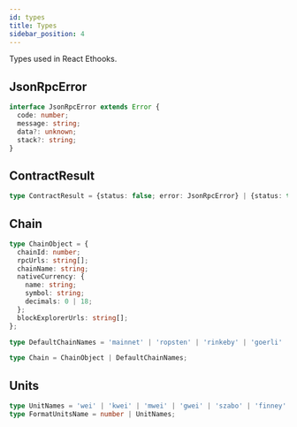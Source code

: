 ```yaml
---
id: types
title: Types
sidebar_position: 4
---
```


Types used in React Ethooks.

## JsonRpcError

```ts
interface JsonRpcError extends Error {
  code: number;
  message: string;
  data?: unknown;
  stack?: string;
}
```

## ContractResult

```ts
type ContractResult = {status: false; error: JsonRpcError} | {status: true; data: any};
```

## Chain

```ts
type ChainObject = {
  chainId: number;
  rpcUrls: string[];
  chainName: string;
  nativeCurrency: {
    name: string;
    symbol: string;
    decimals: 0 | 18;
  };
  blockExplorerUrls: string[];
};

type DefaultChainNames = 'mainnet' | 'ropsten' | 'rinkeby' | 'goerli' | 'kovan';

type Chain = ChainObject | DefaultChainNames;
```

## Units

```ts
type UnitNames = 'wei' | 'kwei' | 'mwei' | 'gwei' | 'szabo' | 'finney' | 'ether';
type FormatUnitsName = number | UnitNames;
```
